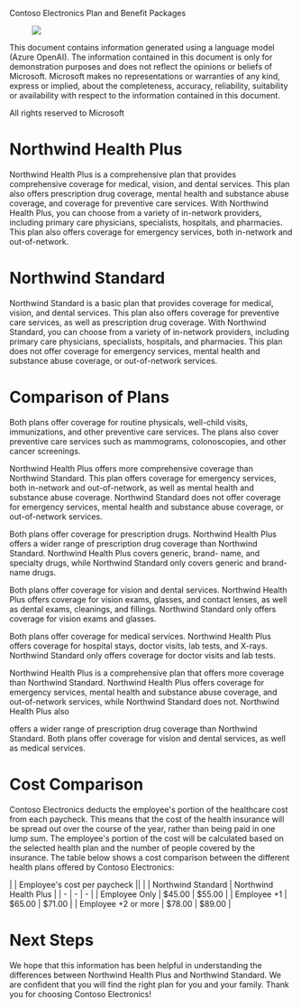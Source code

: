 Contoso Electronics Plan and Benefit Packages

<figure>

![](figures/0)

<!-- FigureContent="Contoso Electronics" -->

</figure>


This document contains information generated using a language model (Azure OpenAI). The information contained in this document is only for demonstration purposes and does not reflect the opinions or beliefs of Microsoft. Microsoft makes no representations or warranties of any kind, express or implied, about the completeness, accuracy, reliability, suitability or availability with respect to the information contained in this document.

All rights reserved to Microsoft

<!-- PageHeader="Welcome to Contoso Electronics! We are excited to offer our employees two comprehensive health insurance plans through Northwind Health." -->


# Northwind Health Plus

Northwind Health Plus is a comprehensive plan that provides comprehensive coverage for medical, vision, and dental services. This plan also offers prescription drug coverage, mental health and substance abuse coverage, and coverage for preventive care services. With Northwind Health Plus, you can choose from a variety of in-network providers, including primary care physicians, specialists, hospitals, and pharmacies. This plan also offers coverage for emergency services, both in-network and out-of-network.


# Northwind Standard

Northwind Standard is a basic plan that provides coverage for medical, vision, and dental services. This plan also offers coverage for preventive care services, as well as prescription drug coverage. With Northwind Standard, you can choose from a variety of in-network providers, including primary care physicians, specialists, hospitals, and pharmacies. This plan does not offer coverage for emergency services, mental health and substance abuse coverage, or out-of-network services.


# Comparison of Plans

Both plans offer coverage for routine physicals, well-child visits, immunizations, and other preventive care services. The plans also cover preventive care services such as mammograms, colonoscopies, and other cancer screenings.

Northwind Health Plus offers more comprehensive coverage than Northwind Standard. This plan offers coverage for emergency services, both in-network and out-of-network, as well as mental health and substance abuse coverage. Northwind Standard does not offer coverage for emergency services, mental health and substance abuse coverage, or out-of-network services.

Both plans offer coverage for prescription drugs. Northwind Health Plus offers a wider range of prescription drug coverage than Northwind Standard. Northwind Health Plus covers generic, brand- name, and specialty drugs, while Northwind Standard only covers generic and brand-name drugs.

Both plans offer coverage for vision and dental services. Northwind Health Plus offers coverage for vision exams, glasses, and contact lenses, as well as dental exams, cleanings, and fillings. Northwind Standard only offers coverage for vision exams and glasses.

Both plans offer coverage for medical services. Northwind Health Plus offers coverage for hospital stays, doctor visits, lab tests, and X-rays. Northwind Standard only offers coverage for doctor visits and lab tests.

Northwind Health Plus is a comprehensive plan that offers more coverage than Northwind Standard. Northwind Health Plus offers coverage for emergency services, mental health and substance abuse coverage, and out-of-network services, while Northwind Standard does not. Northwind Health Plus also

offers a wider range of prescription drug coverage than Northwind Standard. Both plans offer coverage for vision and dental services, as well as medical services.


# Cost Comparison

Contoso Electronics deducts the employee's portion of the healthcare cost from each paycheck. This means that the cost of the health insurance will be spread out over the course of the year, rather than being paid in one lump sum. The employee's portion of the cost will be calculated based on the selected health plan and the number of people covered by the insurance. The table below shows a cost comparison between the different health plans offered by Contoso Electronics:

| | Employee's cost per paycheck ||
| | Northwind Standard | Northwind Health Plus |
| - | - | - |
| Employee Only | $45.00 | $55.00 |
| Employee +1 | $65.00 | $71.00 |
| Employee +2 or more | $78.00 | $89.00 |


# Next Steps

We hope that this information has been helpful in understanding the differences between Northwind Health Plus and Northwind Standard. We are confident that you will find the right plan for you and your family. Thank you for choosing Contoso Electronics!
